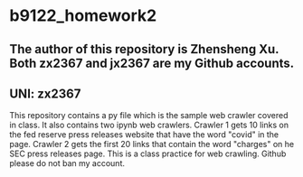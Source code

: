 # b9122_homework2
## The author of this repository is Zhensheng Xu. Both zx2367 and jx2367 are my Github accounts.
## UNI: zx2367
This repository contains a py file which is the sample web crawler covered in class.
It also contains two ipynb web crawlers. Crawler 1 gets 10 links on the fed reserve press releases website that have the word "covid" in the page. Crawler 2 gets the first 20 links that contain the word "charges" on he SEC press releases page.
This is a class practice for web crawling. Github please do not ban my account.
